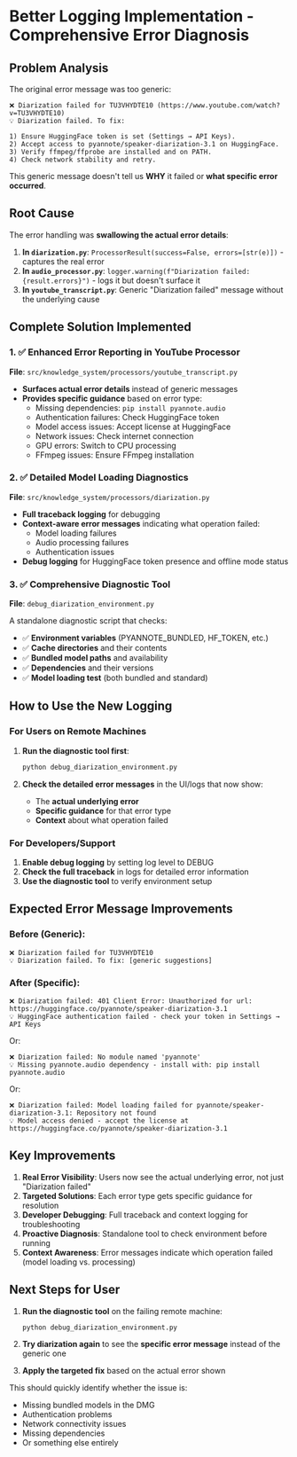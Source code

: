 # Better Logging Implementation - Comprehensive Error Diagnosis

## Problem Analysis

The original error message was too generic:
```
❌ Diarization failed for TU3VHYDTE10 (https://www.youtube.com/watch?v=TU3VHYDTE10)
💡 Diarization failed. To fix:

1) Ensure HuggingFace token is set (Settings → API Keys).
2) Accept access to pyannote/speaker-diarization-3.1 on HuggingFace.
3) Verify ffmpeg/ffprobe are installed and on PATH.
4) Check network stability and retry.
```

This generic message doesn't tell us **WHY** it failed or **what specific error occurred**.

## Root Cause

The error handling was **swallowing the actual error details**:

1. **In `diarization.py`**: `ProcessorResult(success=False, errors=[str(e)])` - captures the real error
2. **In `audio_processor.py`**: `logger.warning(f"Diarization failed: {result.errors}")` - logs it but doesn't surface it
3. **In `youtube_transcript.py`**: Generic "Diarization failed" message without the underlying cause

## Complete Solution Implemented

### 1. ✅ **Enhanced Error Reporting in YouTube Processor**

**File**: `src/knowledge_system/processors/youtube_transcript.py`

- **Surfaces actual error details** instead of generic messages
- **Provides specific guidance** based on error type:
  - Missing dependencies: `pip install pyannote.audio`
  - Authentication failures: Check HuggingFace token
  - Model access issues: Accept license at HuggingFace
  - Network issues: Check internet connection
  - GPU errors: Switch to CPU processing
  - FFmpeg issues: Ensure FFmpeg installation

### 2. ✅ **Detailed Model Loading Diagnostics**

**File**: `src/knowledge_system/processors/diarization.py`

- **Full traceback logging** for debugging
- **Context-aware error messages** indicating what operation failed:
  - Model loading failures
  - Audio processing failures
  - Authentication issues
- **Debug logging** for HuggingFace token presence and offline mode status

### 3. ✅ **Comprehensive Diagnostic Tool**

**File**: `debug_diarization_environment.py`

A standalone diagnostic script that checks:
- ✅ **Environment variables** (PYANNOTE_BUNDLED, HF_TOKEN, etc.)
- ✅ **Cache directories** and their contents
- ✅ **Bundled model paths** and availability
- ✅ **Dependencies** and their versions
- ✅ **Model loading test** (both bundled and standard)

## How to Use the New Logging

### For Users on Remote Machines

1. **Run the diagnostic tool first**:
   ```bash
   python debug_diarization_environment.py
   ```

2. **Check the detailed error messages** in the UI/logs that now show:
   - The **actual underlying error**
   - **Specific guidance** for that error type
   - **Context** about what operation failed

### For Developers/Support

1. **Enable debug logging** by setting log level to DEBUG
2. **Check the full traceback** in logs for detailed error information
3. **Use the diagnostic tool** to verify environment setup

## Expected Error Message Improvements

### Before (Generic):
```
❌ Diarization failed for TU3VHYDTE10
💡 Diarization failed. To fix: [generic suggestions]
```

### After (Specific):
```
❌ Diarization failed: 401 Client Error: Unauthorized for url: https://huggingface.co/pyannote/speaker-diarization-3.1
💡 HuggingFace authentication failed - check your token in Settings → API Keys
```

Or:
```
❌ Diarization failed: No module named 'pyannote'
💡 Missing pyannote.audio dependency - install with: pip install pyannote.audio
```

Or:
```
❌ Diarization failed: Model loading failed for pyannote/speaker-diarization-3.1: Repository not found
💡 Model access denied - accept the license at https://huggingface.co/pyannote/speaker-diarization-3.1
```

## Key Improvements

1. **Real Error Visibility**: Users now see the actual underlying error, not just "Diarization failed"
2. **Targeted Solutions**: Each error type gets specific guidance for resolution
3. **Developer Debugging**: Full traceback and context logging for troubleshooting
4. **Proactive Diagnosis**: Standalone tool to check environment before running
5. **Context Awareness**: Error messages indicate which operation failed (model loading vs. processing)

## Next Steps for User

1. **Run the diagnostic tool** on the failing remote machine:
   ```bash
   python debug_diarization_environment.py
   ```

2. **Try diarization again** to see the **specific error message** instead of the generic one

3. **Apply the targeted fix** based on the actual error shown

This should quickly identify whether the issue is:
- Missing bundled models in the DMG
- Authentication problems
- Network connectivity issues  
- Missing dependencies
- Or something else entirely
